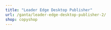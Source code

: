 ```yaml
---
title: "Leader Edge Desktop Publisher"
url: /ganta/leader-edge-desktop-publisher-2/
shop: copyshop
---
```

